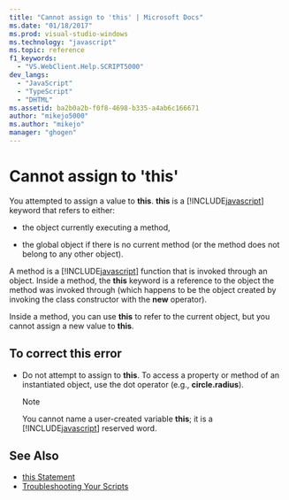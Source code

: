 ```yaml
---
title: "Cannot assign to 'this' | Microsoft Docs"
ms.date: "01/18/2017"
ms.prod: visual-studio-windows
ms.technology: "javascript"
ms.topic: reference
f1_keywords:
  - "VS.WebClient.Help.SCRIPT5000"
dev_langs:
  - "JavaScript"
  - "TypeScript"
  - "DHTML"
ms.assetid: ba2b0a2b-f0f8-4698-b335-a4ab6c166671
author: "mikejo5000"
ms.author: "mikejo"
manager: "ghogen"
---
```

# Cannot assign to 'this'
You attempted to assign a value to **this**. **this** is a [!INCLUDE[javascript](../../javascript/includes/javascript-md.md)] keyword that refers to either:

- the object currently executing a method,

- the global object if there is no current method (or the method does not belong to any other object).

A method is a [!INCLUDE[javascript](../../javascript/includes/javascript-md.md)] function that is invoked through an object. Inside a method, the **this** keyword is a reference to the object the method was invoked through (which happens to be the object created by invoking the class constructor with the **new** operator).

Inside a method, you can use **this** to refer to the current object, but you cannot assign a new value to **this**.

## To correct this error

- Do not attempt to assign to **this**. To access a property or method of an instantiated object, use the dot operator (e.g., **circle.radius**).

  > [!NOTE]
  > You cannot name a user-created variable **this**; it is a [!INCLUDE[javascript](../../javascript/includes/javascript-md.md)] reserved word.

## See Also

- [this Statement](../../javascript/reference/this-statement-javascript.md)
- [Troubleshooting Your Scripts](../../javascript/advanced/troubleshooting-your-scripts-javascript.md)